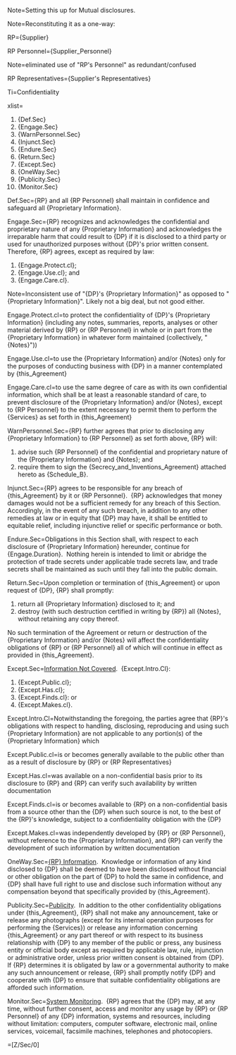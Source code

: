 Note=Setting this up for Mutual disclosures.

Note=Reconstituting it as a one-way:

RP={Supplier}

RP Personnel={Supplier_Personnel}

Note=eliminated use of "RP's Personnel" as redundant/confused

RP Representatives={Supplier's Representatives}

Ti=Confidentiality

xlist=<ol><li>{Def.Sec}</li><li>{Engage.Sec}</li><li>{WarnPersonnel.Sec}</li><li>{Injunct.Sec}</li><li>{Endure.Sec}</li><li>{Return.Sec}</li><li>{Except.Sec}</li><li>{OneWay.Sec}</li><li>{Publicity.Sec}</li><li>{Monitor.Sec}</li></ol>

Def.Sec={RP} and all {RP Personnel} shall maintain in confidence and safeguard all {Proprietary Information}.

Engage.Sec={RP} recognizes and acknowledges the confidential and proprietary nature of any {Proprietary Information} and acknowledges the irreparable harm that could result to {DP} if it is disclosed to a third party or used for unauthorized purposes without {DP}'s prior written consent.&nbsp; Therefore, {RP} agrees, except as required by law: <ol><li>{Engage.Protect.cl};</li><li>{Engage.Use.cl}; and</li><li>{Engage.Care.cl}.</li></ol>

Note=Inconsistent use of "{DP}'s {Proprietary Information}" as opposed to "{Proprietary Information}".  Likely not a big deal, but not good either.

Engage.Protect.cl=to protect the confidentiality of {DP}'s {Proprietary Information} (including any notes, summaries, reports, analyses or other material derived by {RP} or {RP Personnel} in whole or in part from the {Proprietary Information} in whatever form maintained (collectively, "{Notes}"))

Engage.Use.cl=to use the {Proprietary Information} and/or {Notes} only for the purposes of conducting business with {DP} in a manner contemplated by {this_Agreement}

Engage.Care.cl=to use the same degree of care as with its own confidential information, which shall be at least a reasonable standard of care, to prevent disclosure of the {Proprietary Information} and/or {Notes}, except to {RP Personnel} to the extent necessary to permit them to perform the {Services} as set forth in {this_Agreement}

WarnPersonnel.Sec={RP} further agrees that prior to disclosing any {Proprietary Information} to {RP Personnel} as set forth above, {RP} will: <ol><li>advise such {RP Personnel} of the confidential and proprietary nature of the {Proprietary Information} and {Notes}; and</li><li>require them to sign the {Secrecy_and_Inventions_Agreement} attached hereto as {Schedule_B}.</li></ol>

Injunct.Sec={RP} agrees to be responsible for any breach of {this_Agreement} by it or {RP Personnel}.&nbsp; {RP} acknowledges that money damages would not be a sufficient remedy for any breach of this Section.&nbsp; Accordingly, in the event of any such breach, in addition to any other remedies at law or in equity that {DP} may have, it shall be entitled to equitable relief, including injunctive relief or specific performance or both.

Endure.Sec=Obligations in this Section shall, with respect to each disclosure of {Proprietary Information} hereunder, continue for {Engage.Duration}.&nbsp; Nothing herein is intended to limit or abridge the protection of trade secrets under applicable trade secrets law, and trade secrets shall be maintained as such until they fall into the public domain.

Return.Sec=Upon completion or termination of {this_Agreement} or upon request of {DP}, {RP} shall promptly: <ol><li>return all {Proprietary Information} disclosed to it; and</li><li>destroy (with such destruction certified in writing by {RP}) all {Notes}, without retaining any copy thereof.</li></ol> No such termination of the Agreement or return or destruction of the {Proprietary Information} and/or {Notes} will affect the confidentiality obligations of {RP} or {RP Personnel} all of which will continue in effect as provided in {this_Agreement}.

Except.Sec=<u>Information Not Covered</u>.&nbsp; {Except.Intro.Cl}: <ol><li>{Except.Public.cl};</li><li>{Except.Has.cl};</li><li>{Except.Finds.cl}: or</li><li>{Except.Makes.cl}.</li></ol>

Except.Intro.Cl=Notwithstanding the foregoing, the parties agree that {RP}'s obligations with respect to handling, disclosing, reproducing and using such {Proprietary Information} are not applicable to any portion(s) of the {Proprietary Information} which

Except.Public.cl=is or becomes generally available to the public other than as a result of disclosure by {RP} or {RP Representatives}

Except.Has.cl=was available on a non-confidential basis prior to its disclosure to {RP} and {RP} can verify such availability by written documentation

Except.Finds.cl=is or becomes available to {RP} on a non-confidential basis from a source other than the {DP} when such source is not, to the best of the {RP}'s knowledge, subject to a confidentiality obligation with the {DP}

Except.Makes.cl=was independently developed by {RP} or {RP Personnel}, without reference to the {Proprietary Information}, and {RP} can verify the development of such information by written documentation

OneWay.Sec=<u>{RP} Information</u>.&nbsp; Knowledge or information of any kind disclosed to {DP} shall be deemed to have been disclosed without financial or other obligation on the part of {DP} to hold the same in confidence, and {DP} shall have full right to use and disclose such information without any compensation beyond that specifically provided by {this_Agreement}.

Publicity.Sec=<u>Publicity</u>.&nbsp; In addition to the other confidentiality obligations under {this_Agreement}, {RP} shall not make any announcement, take or release any photographs (except for its internal operation purposes for performing the {Services}) or release any information concerning {this_Agreement} or any part thereof or with respect to its business relationship with {DP} to any member of the public or press, any business entity or official body except as required by applicable law, rule, injunction or administrative order, unless prior written consent is obtained from {DP}.&nbsp; If {RP} determines it is obligated by law or a governmental authority to make any such announcement or release, {RP} shall promptly notify {DP} and cooperate with {DP} to ensure that suitable confidentiality obligations are afforded such information.

Monitor.Sec=<u>System Monitoring</u>.&nbsp; {RP} agrees that the {DP} may, at any time, without further consent, access and monitor any usage by {RP} or {RP Personnel} of any {DP} information, systems and resources, including without limitation: computers, computer software, electronic mail, online services, voicemail, facsimile machines, telephones and photocopiers.

=[Z/Sec/0]
